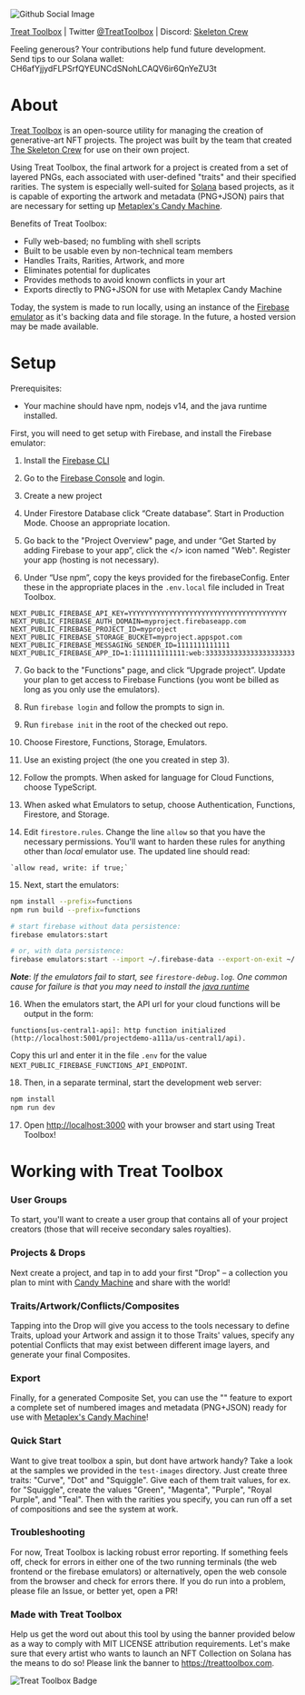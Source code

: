 ![Github Social Image](https://user-images.githubusercontent.com/89373652/137255583-80d58aae-cc14-413e-bf80-2b619673fde2.png)

[Treat Toolbox](https://treattoolbox.com) | Twitter [@TreatToolbox](https://twitter.com/TreatToolbox) | Discord: [Skeleton Crew](https://discord.gg/skeletoncrewrip)

Feeling generous? Your contributions help fund future development.  
Send tips to our Solana wallet: CH6afYjjydFLPSrfQYEUNCdSNohLCAQV6ir6QnYeZU3t

# About

[Treat Toolbox](https://treattoolbox.com) is an open-source utility for managing the creation of generative-art NFT projects. The project was built by the team that created [The Skeleton Crew](https://skeletoncrew.rip) for use on their own project.

Using Treat Toolbox, the final artwork for a project is created from a set of layered PNGs, each associated with user-defined "traits" and their specified rarities. The system is especially well-suited for [Solana](https://solana.com) based projects, as it is capable of exporting the artwork and metadata (PNG+JSON) pairs that are necessary for setting up [Metaplex's Candy Machine](https://github.com/metaplex-foundation/metaplex).

Benefits of Treat Toolbox:

- Fully web-based; no fumbling with shell scripts
- Built to be usable even by non-technical team members
- Handles Traits, Rarities, Artwork, and more
- Eliminates potential for duplicates
- Provides methods to avoid known conflicts in your art
- Exports directly to PNG+JSON for use with Metaplex Candy Machine

Today, the system is made to run locally, using an instance of the [Firebase emulator](https://firebase.google.com/docs/emulator-suite) as it's backing data and file storage. In the future, a hosted version may be made available.

# Setup

Prerequisites:

- Your machine should have npm, nodejs v14, and the java runtime installed.

First, you will need to get setup with Firebase, and install the Firebase emulator:

1. Install the [Firebase CLI](https://firebase.google.com/docs/cli)

2. Go to the [Firebase Console](https://console.firebase.google.com) and login.

3. Create a new project

4. Under Firestore Database click “Create database”. Start in Production Mode. Choose an appropriate location.

5. Go back to the "Project Overview" page, and under “Get Started by adding Firebase to your app”, click the </> icon named "Web". Register your app (hosting is not necessary).

6. Under “Use npm”, copy the keys provided for the firebaseConfig. Enter these in the appropriate places in the `.env.local` file included in Treat Toolbox.

```
NEXT_PUBLIC_FIREBASE_API_KEY=YYYYYYYYYYYYYYYYYYYYYYYYYYYYYYYYYYYYYYY
NEXT_PUBLIC_FIREBASE_AUTH_DOMAIN=myproject.firebaseapp.com
NEXT_PUBLIC_FIREBASE_PROJECT_ID=myproject
NEXT_PUBLIC_FIREBASE_STORAGE_BUCKET=myproject.appspot.com
NEXT_PUBLIC_FIREBASE_MESSAGING_SENDER_ID=1111111111111
NEXT_PUBLIC_FIREBASE_APP_ID=1:1111111111111:web:3333333333333333333333
```

7. Go back to the "Functions" page, and click “Upgrade project”. Update your plan to get access to Firebase Functions (you wont be billed as long as you only use the emulators).

8. Run `firebase login` and follow the prompts to sign in.

9. Run `firebase init` in the root of the checked out repo.

10. Choose Firestore, Functions, Storage, Emulators.

11. Use an existing project (the one you created in step 3).

12. Follow the prompts. When asked for language for Cloud Functions, choose TypeScript.

13. When asked what Emulators to setup, choose Authentication, Functions, Firestore, and Storage.

14. Edit `firestore.rules`. Change the line `allow` so that you have the necessary permissions. You'll want to harden these rules for anything other than _local_ emulator use. The updated line should read:

```
`allow read, write: if true;`
```

15. Next, start the emulators:

```bash
npm install --prefix=functions
npm run build --prefix=functions

# start firebase without data persistence:
firebase emulators:start

# or, with data persistence:
firebase emulators:start --import ~/.firebase-data --export-on-exit ~/.firebase-data
```

**_Note_**: _If the emulators fail to start, see `firestore-debug.log`. One common cause for failure is that you may need to install the [java runtime](http://www.java.com.)_

16. When the emulators start, the API url for your cloud functions will be output in the form:

`functions[us-central1-api]: http function initialized (http://localhost:5001/projectdemo-a111a/us-central1/api).`

Copy this url and enter it in the file `.env` for the value `NEXT_PUBLIC_FIREBASE_FUNCTIONS_API_ENDPOINT`.

18. Then, in a separate terminal, start the development web server:

```bash
npm install
npm run dev
```

17. Open [http://localhost:3000](http://localhost:3000) with your browser and start using Treat Toolbox!

# Working with Treat Toolbox

### User Groups

To start, you'll want to create a user group that contains all of your project creators (those that will receive secondary sales royalties).

### Projects & Drops

Next create a project, and tap in to add your first "Drop" – a collection you plan to mint with [Candy Machine](https://github.com/metaplex-foundation/metaplex) and share with the world!

### Traits/Artwork/Conflicts/Composites

Tapping into the Drop will give you access to the tools necessary to define Traits, upload your Artwork and assign it to those Traits' values, specify any potential Conflicts that may exist between different image layers, and generate your final Composites.

### Export

Finally, for a generated Composite Set, you can use the "" feature to export a complete set of numbered images and metadata (PNG+JSON) ready for use with [Metaplex's Candy Machine](https://github.com/metaplex-foundation/metaplex)!

### Quick Start

Want to give treat toolbox a spin, but dont have artwork handy? Take a look at the samples we provided in the `test-images` directory. Just create three traits: "Curve", "Dot" and "Squiggle". Give each of them trait values, for ex. for "Squiggle", create the values "Green", "Magenta", "Purple", "Royal Purple", and "Teal". Then with the rarities you specify, you can run off a set of compositions and see the system at work.

### Troubleshooting

For now, Treat Toolbox is lacking robust error reporting. If something feels off, check for errors in either one of the two running terminals (the web frontend or the firebase emulators) or alternatively, open the web console from the browser and check for errors there. If you do run into a problem, please file an Issue, or better yet, open a PR!

### Made with Treat Toolbox

Help us get the word out about this tool by using the banner provided below as a way to comply with MIT LICENSE attribution requirements. Let's make sure that every artist who wants to launch an NFT Collection on Solana has the means to do so! Please link the banner to https://treattoolbox.com.

![Treat Toolbox Badge](https://user-images.githubusercontent.com/89115113/137352273-c4972230-8239-45b7-bfe1-be1767fd1115.png)
